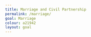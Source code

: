 ```yaml
---
title: Marriage and Civil Partnership
permalink: /marriage/
goal: Marriage
colour: a21942
layout: goal
--- 
```

